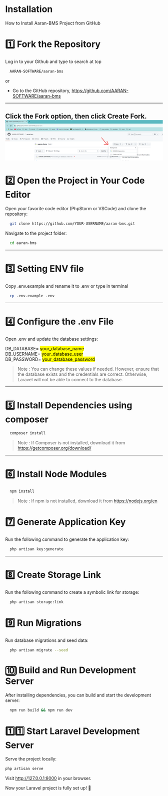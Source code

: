 # Installation

How to Install Aaran-BMS Project from GitHub

# 1️⃣ Fork the Repository
Log in to your Github and type to search at top

```sh
  AARAN-SOFTWARE/aaran-bms
```
or

- Go to the GitHub repository,
https://github.com/AARAN-SOFTWARE/aaran-bms
---

Click the Fork option, then click Create Fork.
![img_1.png](../images/img_1.png)
---

# 2️⃣ Open the Project in Your Code Editor
Open your favorite code editor (PhpStorm or VSCode) and clone the repository:

```sh
  git clone https://github.com/YOUR-USERNAME/aaran-bms.git
```

Navigate to the project folder:
```sh
  cd aaran-bms
```
---

# 3️⃣ Setting ENV file 
Copy .env.example and rename it to .env or type in terminal
```sh
  cp .env.example .env
```
---

# 4️⃣ Configure the .env File
Open .env and update the database settings:

  DB_DATABASE= <mark>your_database_name</mark></br>
  DB_USERNAME= <mark>your_database_user</mark></br>
  DB_PASSWORD= <mark>your_database_password</mark></br>
   
>Note : You can change these values if needed. However, ensure that the database exists and the credentials are correct. Otherwise, Laravel will not be able to connect to the database.
---

# 5️⃣ Install Dependencies using composer
```sh
  composer install
```
>   Note : If Composer is not installed, download it from https://getcomposer.org/download/
---

# 6️⃣ Install Node Modules
```sh
  npm install
```
>   Note : If npm is not installed, download it from https://nodejs.org/en

# 7️⃣ Generate Application Key
Run the following command to generate the application key:
```sh
  php artisan key:generate
```
---

# 8️⃣ Create Storage Link
Run the following command to create a symbolic link for storage:

```sh
  php artisan storage:link
```

# 9️⃣ Run Migrations
Run database migrations and seed data:
```sh
  php artisan migrate --seed
```
# 🔟 Build and Run Development Server
After installing dependencies, you can build and start the development server:
```sh
  npm run build && npm run dev
```
# 1️⃣1️⃣ Start Laravel Development Server
Serve the project locally:
```sh
php artisan serve
```
Visit http://127.0.0.1:8000 in your browser.

Now your Laravel project is fully set up! 🚀
